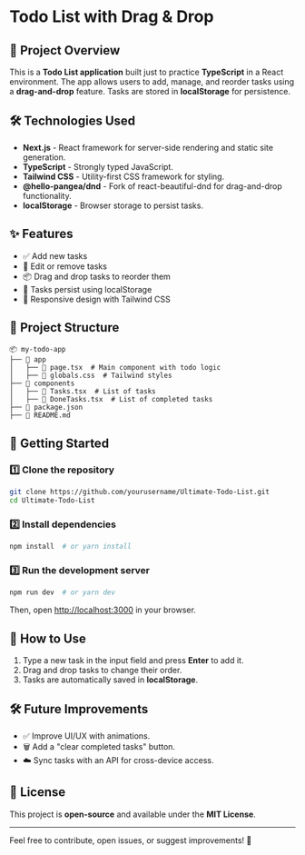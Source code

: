 # Todo List with Drag & Drop

## 🚀 Project Overview

This is a **Todo List application** built just to practice **TypeScript** in a React environment. The app allows users to add, manage, and reorder tasks using a **drag-and-drop** feature. Tasks are stored in **localStorage** for persistence.

## 🛠️ Technologies Used

- **Next.js** - React framework for server-side rendering and static site generation.
- **TypeScript** - Strongly typed JavaScript.
- **Tailwind CSS** - Utility-first CSS framework for styling.
- **@hello-pangea/dnd** - Fork of react-beautiful-dnd for drag-and-drop functionality.
- **localStorage** - Browser storage to persist tasks.

## ✨ Features

- ✅ Add new tasks
- 📝 Edit or remove tasks
- 📦 Drag and drop tasks to reorder them
- 🔄 Tasks persist using localStorage
- 🎨 Responsive design with Tailwind CSS

## 📂 Project Structure

```
📦 my-todo-app
├── 📁 app
│   ├── 📄 page.tsx  # Main component with todo logic
│   ├── 📄 globals.css  # Tailwind styles
├── 📁 components
│   ├── 📄 Tasks.tsx  # List of tasks
│   ├── 📄 DoneTasks.tsx  # List of completed tasks
├── 📄 package.json
├── 📄 README.md
```

## 🚀 Getting Started

### 1️⃣ Clone the repository

```bash
git clone https://github.com/yourusername/Ultimate-Todo-List.git
cd Ultimate-Todo-List
```

### 2️⃣ Install dependencies

```bash
npm install  # or yarn install
```

### 3️⃣ Run the development server

```bash
npm run dev  # or yarn dev
```

Then, open [http://localhost:3000](http://localhost:3000) in your browser.

## 🎯 How to Use

1. Type a new task in the input field and press **Enter** to add it.
2. Drag and drop tasks to change their order.
3. Tasks are automatically saved in **localStorage**.

## 🛠️ Future Improvements

- ✅ Improve UI/UX with animations.
- 🗑️ Add a "clear completed tasks" button.
- ☁️ Sync tasks with an API for cross-device access.

## 📜 License

This project is **open-source** and available under the **MIT License**.

---

Feel free to contribute, open issues, or suggest improvements! 🚀
